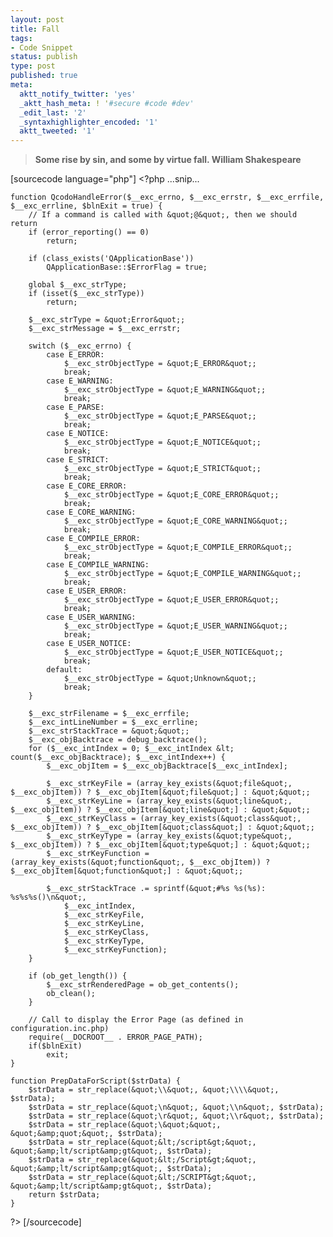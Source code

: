 ```yaml
---
layout: post
title: Fall
tags:
- Code Snippet
status: publish
type: post
published: true
meta:
  aktt_notify_twitter: 'yes'
  _aktt_hash_meta: ! '#secure #code #dev'
  _edit_last: '2'
  _syntaxhighlighter_encoded: '1'
  aktt_tweeted: '1'
---
```

<blockquote><strong>Some rise by sin, and some by virtue fall.
William Shakespeare</strong></blockquote>
[sourcecode language="php"]
&lt;?php
...snip...

	function QcodoHandleError($__exc_errno, $__exc_errstr, $__exc_errfile, $__exc_errline, $blnExit = true) {
		// If a command is called with &quot;@&quot;, then we should return
		if (error_reporting() == 0)
			return;

		if (class_exists('QApplicationBase'))
			QApplicationBase::$ErrorFlag = true;

		global $__exc_strType;
		if (isset($__exc_strType))
			return;

		$__exc_strType = &quot;Error&quot;;
		$__exc_strMessage = $__exc_errstr;

		switch ($__exc_errno) {
			case E_ERROR:
				$__exc_strObjectType = &quot;E_ERROR&quot;;
				break;
			case E_WARNING:
				$__exc_strObjectType = &quot;E_WARNING&quot;;
				break;
			case E_PARSE:
				$__exc_strObjectType = &quot;E_PARSE&quot;;
				break;
			case E_NOTICE:
				$__exc_strObjectType = &quot;E_NOTICE&quot;;
				break;
			case E_STRICT:
				$__exc_strObjectType = &quot;E_STRICT&quot;;
				break;
			case E_CORE_ERROR:
				$__exc_strObjectType = &quot;E_CORE_ERROR&quot;;
				break;
			case E_CORE_WARNING:
				$__exc_strObjectType = &quot;E_CORE_WARNING&quot;;
				break;
			case E_COMPILE_ERROR:
				$__exc_strObjectType = &quot;E_COMPILE_ERROR&quot;;
				break;
			case E_COMPILE_WARNING:
				$__exc_strObjectType = &quot;E_COMPILE_WARNING&quot;;
				break;
			case E_USER_ERROR:
				$__exc_strObjectType = &quot;E_USER_ERROR&quot;;
				break;
			case E_USER_WARNING:
				$__exc_strObjectType = &quot;E_USER_WARNING&quot;;
				break;
			case E_USER_NOTICE:
				$__exc_strObjectType = &quot;E_USER_NOTICE&quot;;
				break;
			default:
				$__exc_strObjectType = &quot;Unknown&quot;;
				break;
		}

		$__exc_strFilename = $__exc_errfile;
		$__exc_intLineNumber = $__exc_errline;
		$__exc_strStackTrace = &quot;&quot;;
		$__exc_objBacktrace = debug_backtrace();
		for ($__exc_intIndex = 0; $__exc_intIndex &lt; count($__exc_objBacktrace); $__exc_intIndex++) {
			$__exc_objItem = $__exc_objBacktrace[$__exc_intIndex];
			
			$__exc_strKeyFile = (array_key_exists(&quot;file&quot;, $__exc_objItem)) ? $__exc_objItem[&quot;file&quot;] : &quot;&quot;;
			$__exc_strKeyLine = (array_key_exists(&quot;line&quot;, $__exc_objItem)) ? $__exc_objItem[&quot;line&quot;] : &quot;&quot;;
			$__exc_strKeyClass = (array_key_exists(&quot;class&quot;, $__exc_objItem)) ? $__exc_objItem[&quot;class&quot;] : &quot;&quot;;
			$__exc_strKeyType = (array_key_exists(&quot;type&quot;, $__exc_objItem)) ? $__exc_objItem[&quot;type&quot;] : &quot;&quot;;
			$__exc_strKeyFunction = (array_key_exists(&quot;function&quot;, $__exc_objItem)) ? $__exc_objItem[&quot;function&quot;] : &quot;&quot;;
			
			$__exc_strStackTrace .= sprintf(&quot;#%s %s(%s): %s%s%s()\n&quot;,
				$__exc_intIndex,
				$__exc_strKeyFile,
				$__exc_strKeyLine,
				$__exc_strKeyClass,
				$__exc_strKeyType,
				$__exc_strKeyFunction);
		}

		if (ob_get_length()) {
			$__exc_strRenderedPage = ob_get_contents();
			ob_clean();
		}

		// Call to display the Error Page (as defined in configuration.inc.php)
		require(__DOCROOT__ . ERROR_PAGE_PATH);
		if($blnExit)
			exit;
	}

	function PrepDataForScript($strData) {
		$strData = str_replace(&quot;\\&quot;, &quot;\\\\&quot;, $strData);
		$strData = str_replace(&quot;\n&quot;, &quot;\\n&quot;, $strData);
		$strData = str_replace(&quot;\r&quot;, &quot;\\r&quot;, $strData);
		$strData = str_replace(&quot;\&quot;&quot;, &quot;&amp;quot;&quot;, $strData);
		$strData = str_replace(&quot;&lt;/script&gt;&quot;, &quot;&amp;lt/script&amp;gt&quot;, $strData);
		$strData = str_replace(&quot;&lt;/Script&gt;&quot;, &quot;&amp;lt/script&amp;gt&quot;, $strData);
		$strData = str_replace(&quot;&lt;/SCRIPT&gt;&quot;, &quot;&amp;lt/script&amp;gt&quot;, $strData);
		return $strData;
	}
?&gt;
[/sourcecode] 

